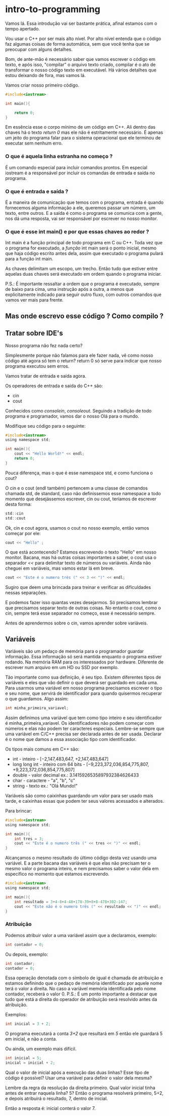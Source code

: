 # intro-to-programming

Vamos lá. Essa introdução vai ser bastante prática, afinal estamos com o tempo apertado.

Vou usar o C++ por ser mais alto nível. Por alto nível entenda que o código faz algumas coisas de forma automática, sem que você tenha que se preocupar com alguns detalhes.

Bom, de ante-mão é necessário saber que vamos escrever o código em texto, e após isso, "compilar" o arquivo texto criado, compilar é o ato de transformar o nosso código texto em executável. Há vários detalhes que estou deixando de fora, mas vamos lá.

Vamos criar nosso primeiro código.

```C
#include<iostream>

int main(){

    return 0;
}
```

Em essência esse o corpo mínimo de um código em C++. Ali dentro das chaves há o texto _return 0_ mas ele não é estritamente necessário. É apenas um jeito do programa falar para o sistema operacional que ele terminou de executar sem nenhum erro.

### O que é aquela linha estranha no começo ? 

É um comando especial para incluir comandos prontos. Em especial iostream é a responsável por incluir os comandas de entrada e saída no programa.

### O que é entrada e saída ?

É a maneira de comunicação que temos com o programa, entrada é quando fornecemos alguma informação a ele, queremos passar um número, um texto, entre outros. E a saída é como o programa se comunica com a gente, nos dá uma resposta, vai ser responsável por escrever no nosso monitor.

### O que é esse int main() e por que essas chaves ao redor ?

Int main é a função principal de todo programa em C ou C++. Toda vez que o programa for executado, a _função_ int main será o ponto inicial, mesmo que haja código escrito antes dela, assim que executado o programa pulará para a função int main.

As chaves delimitam um escopo, um trecho. Então tudo que estiver entre aquelas duas chaves será executado em ordem quando o programa iniciar.

P.S.: É importante ressaltar a ordem que o programa é executado, sempre de baixo para cima, uma instrução após a outra, a menos que explicitamente indicado para seguir outro fluxo, com outros comandos que vamos ver mais para frente.


## Mas onde escrevo esse código ? Como compilo ? 

## Tratar sobre IDE's

Nosso programa não fez nada certo?

Simplesmente porque não falamos para ele fazer nada, vê como nosso código até agora só tem o return? return 0 só serve para indicar que nosso programa executou sem erros.

Vamos tratar de entrada e saída agora.

Os operadores de entrada e saída do C++ são:

* cin
* cout

Conhecidos como _consolein_, _consoleout_.
Seguindo a tradição de todo programa e programador, vamos dar o nosso Olá para o mundo.

Modifique seu código para o seguinte:

```C
#include<iostream>
using namespace std;

int main(){
    cout << "Hello World!" << endl;
    return 0;
}
```

Pouca diferença, mas o que é esse namespace std, e como funciona o cout?

O cin e o cout (endl também) pertencem a uma classe de comandos chamada std, de standard, caso não definissemos esse namespace a todo momento que desejássemos escrever, cin ou cout, teríamos de escrever desta forma:

```C
std::cin
std::cout
```

Ok, cin e cout agora, usamos o cout no nosso exemplo, então vamos começar por ele:

```C
cout << "Hello" ;
```

O que está acontecendo? 
Estamos escrevendo o texto "Hello" em nosso monitor. Bacana, mas há outras coisas importantes a saber, o cout usa o separador _<<_ para delimitar texto de números ou variáveis. Ainda não cheguei em variáveis, mas vamos estar lá em breve.

```C
cout << "Este é o numero três (" << 3 << ")" << endl;
```
Sugiro que deem uma brincada para treinar e verificar as dificuldades nessas separações.

E podemos fazer isso quantas vezes desejarmos. Só precisamos lembrar que precisamos separar texto de outras coisas. No entanto o cout, como o cin, sempre terá esse separador no começo, esse é necessário sempre.

Antes de aprendermos sobre o cin, vamos aprender sobre variáveis.

## Variáveis

Variáveis são um pedaço de memória para o programador guardar informação. Essa informação só será mantida enquanto o programa estiver rodando. Na memória RAM para os interessados por hardware. Diferente de escrever num arquivo em um HD ou SSD por exemplo.

Tão importante como sua definição, é seu tipo. Existem diferentes tipos de variáveis e eles que vão definir o que deverá ser guardado em cada uma. Para usarmos uma variável em nosso programa precisamos escrever o tipo e seu nome, que servirá de identificador para quando quisermos recuperar o que guardamos. Algo assim:

```C
int minha_primeira_variavel;
```

Assim definimos uma variável que tem como tipo inteiro e seu identificador é minha_primeira_variavel. Os identificadores não podem começar com números e elas não podem ter caracteres especiais.
Lembre-se sempre que uma variável em C/C++ precisa ser declarada antes de ser usada. Declarar é o nome que damos a essa associação tipo com identificador.

Os tipos mais comuns em C++ são:

* int - inteiro - [−2,147,483,647, +2,147,483,647]
* long long int - inteiro com 64 bits - [−9,223,372,036,854,775,807, +9,223,372,036,854,775,807]
* double - valor decimal ex.: 3.1415926535897932384626433
* char - caractere - "a", "b", "c"
* string - texto ex.: "Olá Mundo!"

Variáveis são como caixinhas guardando um valor para ser usado mais tarde, e caixinhas essas que podem ter seus valores acessados e alterados.

Para brincar:

```C
#include<iostream>
using namespace std;

int main(){
    int tres = 3;
    cout << "Este é o numero três (" << tres << ")" << endl;
}
```

Alcançamos o mesmo resultado do último código desta vez usando uma variável.
E a parte bacana das variáveis é que elas não precisam ter o mesmo valor o programa inteiro, e nem precisamos saber o valor dela em específico no momento que estamos escrevendo.

```C
#include<iostream>
using namespace std;

int main(){
    int resultado = 3+4-8+4-48+178-39+8+8-478+302-147;
    cout << "Este não é o numero três (" << resultado << ")" << endl;
}
```


### Atribuição

Podemos atribuir valor a uma variável assim que a declaramos, exemplo:

```C
int contador = 0;
```

Ou depois, exemplo:

```C
int contador;
contador = 0;
```

Essa operação denotada com o símbolo de igual é chamada de atribuição e estamos definindo que o pedaço de memória identificado por aquele nome terá o valor a direita. No caso a variável memória identificada pelo nome contador, receberá o valor 0.
P.S.: É um ponto importante a destacar que tudo que está a direita do operador de atribuição será resolvido antes da atribuição.

Exemplos:
```C
int inicial = 3 + 2;
```

O programa executará a conta _3+2_ que resultará em _5_ então ele guardará 5 em inicial, e não a conta.

Ou ainda, um exemplo mais difícil.

```C
int inicial = 5;
inicial = inicial + 2;
```

Qual o valor de inicial após a execução das duas linhas? Esse tipo de código é possível? Usar uma variável para definir o valor dela mesma?

Lembre da regra da resolução da direita primeiro. Qual valor inicial tinha antes de entrar naquela linha? 5? Então o programa resolverá primeiro, 5+2, e depois atribuirá o resultado, 7, dentro de inicial.

Então a resposta é: inicial conterá o valor 7.
